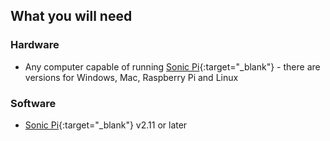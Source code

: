 ## What you will need

### Hardware

+ Any computer capable of running [Sonic Pi](http://sonic-pi.net/){:target="_blank"} - there are versions for Windows, Mac, Raspberry Pi and Linux

### Software

+ [Sonic Pi](http://sonic-pi.net/){:target="_blank"} v2.11 or later
